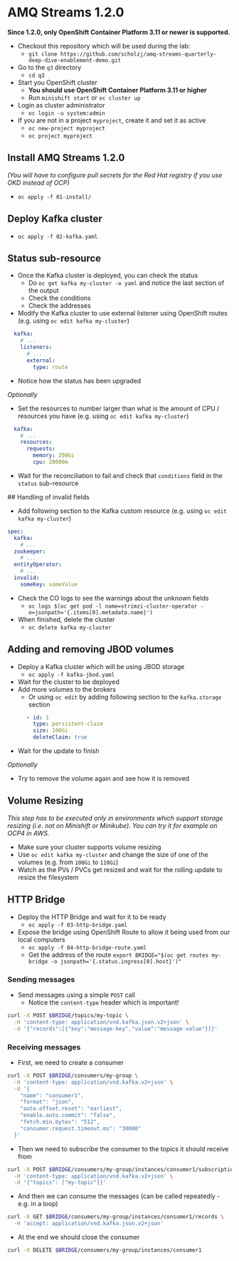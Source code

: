 # AMQ Streams 1.2.0

**Since 1.2.0, only OpenShift Container Platform 3.11 or newer is supported.**

* Checkout this repository which will be used during the lab:
  * `git clone https://github.com/scholzj/amq-streams-quarterly-deep-dive-enablement-demo.git`
* Go to the `q3` directory
  * `cd q3`
* Start you OpenShift cluster
  * **You should use OpenShift Container Platform 3.11 or higher**
  * Run `minishift start` or `oc cluster up`
* Login as cluster administrator
  * `oc login -u system:admin`
* If you are not in a project `myproject`, create it and set it as active
  * `oc new-project myproject`
  * `oc project myproject`

## Install AMQ Streams 1.2.0

_(You will have to configure pull secrets for the Red Hat registry if you use OKD instead of OCP)_

* `oc apply -f 01-install/`

## Deploy Kafka cluster

* `oc apply -f 02-kafka.yaml`

## Status sub-resource

* Once the Kafka cluster is deployed, you can check the status
  * Do `oc get kafka my-cluster -o yaml` and notice the last section of the output
  * Check the conditions
  * Check the addresses
* Modify the Kafka cluster to use external listener using OpenShift routes (e.g. using `oc edit kafka my-cluster`)
```yaml
  kafka:
    # ...
    listeners:
      # ...
      external:
        type: route
```
*  Notice how the status has been upgraded

_Optionally_

* Set the resources to number larger than what is the amount of CPU / resources you have (e.g. using `oc edit kafka my-cluster`)
```yaml
  kafka:
    # ...
    resources:
      requests:
        memory: 200Gi
        cpu: 20000m
```
* Wait for the reconciliation to fail and check that `conditions` field in the `status` sub-resource

## Handling of invalid fields

* Add following section to the Kafka custom resource (e.g. using `oc edit kafka my-cluster`)
```yaml
spec:
  kafka:
    # ...
  zookeeper:
    # ...
  entityOperator:
    # ...
  invalid:
    someKey: someValue
```
* Check the CO logs to see the warnings about the unknown fields
  * `oc logs $(oc get pod -l name=strimzi-cluster-operator -o=jsonpath='{.items[0].metadata.name}')`
* When finished, delete the cluster
  * `oc delete kafka my-cluster`

## Adding and removing JBOD volumes

* Deploy a Kafka cluster which will be using JBOD storage
  * `oc apply -f kafka-jbod.yaml`
* Wait for the cluster to be deployed
* Add more volumes to the brokers
  * Or using `oc edit` by adding following section to the `kafka.storage` section
```yaml
      - id: 1
        type: persistent-claim
        size: 100Gi
        deleteClaim: true
```
* Wait for the update to finish

_Optionally_

* Try to remove the volume again and see how it is removed

## Volume Resizing

_This step has to be executed only in environments which support storage resizing (i.e. not on Minishift or Minikube). You can try it for example on OCP4 in AWS._

* Make sure your cluster supports volume resizing
* Use `oc edit kafka my-cluster` and change the size of one of the volumes (e.g. from `100Gi` to `110Gi`)
* Watch as the PVs / PVCs get resized and wait for the rolling update to resize the filesystem

## HTTP Bridge

* Deploy the HTTP Bridge and wait for it to be ready
  * `oc apply -f 03-http-bridge.yaml`
* Expose the bridge using OpenShift Route to allow it being used from our local computers
  * `oc apply -f 04-http-bridge-route.yaml`
  * Get the address of the route `export BRIDGE="$(oc get routes my-bridge -o jsonpath='{.status.ingress[0].host}')"`

### Sending messages

* Send messages using a simple `POST` call
  * Notice the `content-type` header which is important!
```sh
curl -X POST $BRIDGE/topics/my-topic \
  -H 'content-type: application/vnd.kafka.json.v2+json' \
  -d '{"records":[{"key":"message-key","value":"message-value"}]}'
```

### Receiving messages

* First, we need to create a consumer
```sh
curl -X POST $BRIDGE/consumers/my-group \
  -H 'content-type: application/vnd.kafka.v2+json' \
  -d '{
    "name": "consumer1",
    "format": "json",
    "auto.offset.reset": "earliest",
    "enable.auto.commit": "false",
    "fetch.min.bytes": "512",
    "consumer.request.timeout.ms": "30000"
  }'
```

* Then we need to subscribe the consumer to the topics it should receive from
```sh
curl -X POST $BRIDGE/consumers/my-group/instances/consumer1/subscription \
  -H 'content-type: application/vnd.kafka.v2+json' \
  -d '{"topics": ["my-topic"]}'
```

* And then we can consume the messages (can be called repeatedly - e.g. in a loop)
```sh
curl -X GET $BRIDGE/consumers/my-group/instances/consumer1/records \
  -H 'accept: application/vnd.kafka.json.v2+json'
```

* At the end we should close the consumer
```sh
curl -X DELETE $BRIDGE/consumers/my-group/instances/consumer1
```